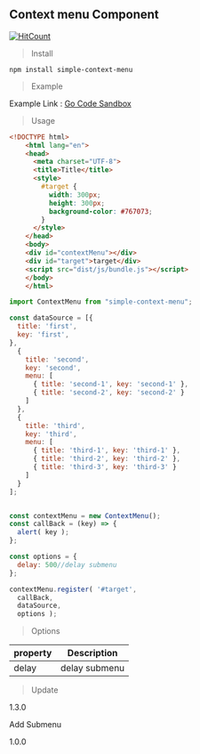 ## Context menu Component

[![HitCount](http://hits.dwyl.io/JunH-K/simple-context-menu.svg)](http://hits.dwyl.io/JunH-K/simple-context-menu)

> Install

~~~
npm install simple-context-menu
~~~

> Example

Example Link : [Go Code Sandbox](https://codesandbox.io/s/simple-context-menu-f0r07)

> Usage
```html
<!DOCTYPE html>
    <html lang="en">
    <head>
      <meta charset="UTF-8">
      <title>Title</title>
      <style>
        #target {
          width: 300px;
          height: 300px;
          background-color: #767073;
        }
      </style>
    </head>
    <body>
    <div id="contextMenu"></div>
    <div id="target">target</div>
    <script src="dist/js/bundle.js"></script>
    </body>
    </html>
```

```javascript
import ContextMenu from "simple-context-menu";

const dataSource = [{
  title: 'first',
  key: 'first',
},
  {
    title: 'second',
    key: 'second',
    menu: [
      { title: 'second-1', key: 'second-1' },
      { title: 'second-2', key: 'second-2' }
    ]
  },
  {
    title: 'third',
    key: 'third',
    menu: [
      { title: 'third-1', key: 'third-1' },
      { title: 'third-2', key: 'third-2' },
      { title: 'third-3', key: 'third-3' }
    ]
  }
];


const contextMenu = new ContextMenu();
const callBack = (key) => {
  alert( key );
};

const options = {
  delay: 500//delay submenu  
};

contextMenu.register( '#target',
  callBack,
  dataSource,
  options );

```
> Options

|property|Description|
|------|---|
|delay| delay submenu 

>Update

1.3.0

Add Submenu

1.0.0


